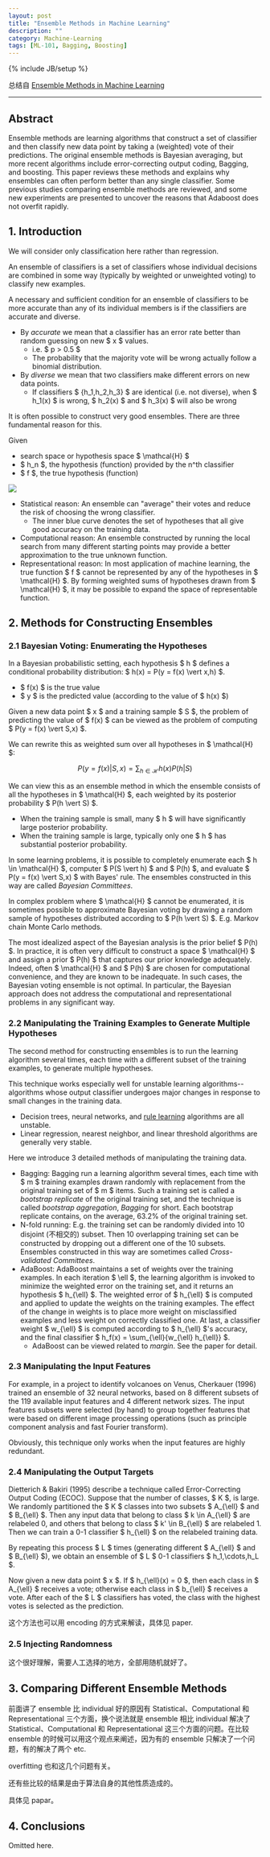 ```yaml
---
layout: post
title: "Ensemble Methods in Machine Learning"
description: ""
category: Machine-Learning
tags: [ML-101, Bagging, Boosting]
---
```

{% include JB/setup %}

总结自 [Ensemble Methods in Machine Learning](http://link.springer.com/chapter/10.1007%2F3-540-45014-9_1)

-----

## Abstract

Ensemble methods are learning algorithms that construct a set of classifier and then classify new data point by taking a (weighted) vote of their predictions. The original ensemble methods is Bayesian averaging, but more recent algorithms include error-correcting output coding, Bagging, and boosting. This paper reviews these methods and explains why ensembles can often perform better than any single classifier. Some previous studies comparing ensemble methods are reviewed, and some new experiments are presented to uncover the reasons that Adaboost does not overfit rapidly. 

## 1. Introduction

We will consider only classification here rather than regression.

An ensemble of classifiers is a set of classifiers whose individual decisions are combined in some way (typically by weighted or unweighted voting) to classify new examples.

A necessary and sufficient condition for an ensemble of classifiers to be more accurate than any of its individual members is if the classifiers are accurate and diverse. 

* By _accurate_ we mean that a classifier has an error rate better than random guessing on new $ x $ values.
	* i.e. $ p > 0.5 $
	* The probability that the majority vote will be wrong actually follow a binomial distribution.
* By _diverse_ we mean that two classifiers make different errors on new data points.
	* If classifiers $ \{h_1,h_2,h_3\} $ are identical (i.e. not diverse), when $ h_1(x) $ is wrong, $ h_2(x) $ and $ h_3(x) $ will also be wrong 
	
It is often possible to construct very good ensembles. There are three fundamental reason for this. 

Given

* search space or hypothesis space $ \mathcal{H} $
* $ h_n $, the hypothesis (function) provided by the n^th classifier
* $ f $, the true hypothesis (function)

![](https://farm6.staticflickr.com/5632/23624879700_8a8fb60ee6_o_d.jpg)

* Statistical reason: An ensemble can "average" their votes and reduce the risk of choosing the wrong classifier.
	* The inner blue curve denotes the set of hypotheses that all give good accuracy on the training data.
* Computational reason: An ensemble constructed by running the local search from many different starting points may provide a better approximation to the true unknown function.
* Representational reason: In most application of machine learning, the true function $ f $ cannot be represented by any of the hypotheses in $ \mathcal{H} $. By forming weighted sums of hypotheses drawn from $ \mathcal{H} $, it may be possible to expand the space of representable function.

## 2. Methods for Constructing Ensembles

### 2.1 Bayesian Voting: Enumerating the Hypotheses

In a Bayesian probabilistic setting, each hypothesis $ h $ defines a conditional probability distribution: $ h(x) = P(y = f(x) \vert x,h) $.

* $ f(x) $ is the true value
* $ y $ is the predicted value (according to the value of $ h(x) $)

Given a new data point $ x $ and a training sample $ S $, the problem of predicting the value of $ f(x) $ can be viewed as the problem of computing $ P(y = f(x) \vert S,x) $.

We can rewrite this as weighted sum over all hypotheses in $ \mathcal{H} $:

$$
\begin{equation}
	P(y = f(x) \vert S,x) = \sum_{h \in \mathcal{H}}{h(x)P(h \vert S)}
\end{equation}
$$

We can view this as an ensemble method in which the ensemble consists of all the hypotheses in $ \mathcal{H} $, each weighted by its posterior probability $ P(h \vert S) $.

* When the training sample is small, many $ h $ will have significantly large posterior probability.
* When the training sample is large, typically only one $ h $ has substantial posterior probability.

In some learning problems, it is possible to completely enumerate each $ h \in \mathcal{H} $, computer $ P(S \vert h) $ and $ P(h) $, and evaluate $ P(y = f(x) \vert S,x) $ with Bayes' rule. The ensembles constructed in this way are called _Bayesian Committees_.

In complex problem where $ \mathcal{H} $ cannot be enumerated, it is sometimes possible to approximate Bayesian voting by drawing a random sample of hypotheses distributed according to $ P(h \vert S) $. E.g. Markov chain Monte Carlo methods.

The most idealized aspect of the Bayesian analysis is the prior belief $ P(h) $. In practice, it is often very difficult to construct a space $ \mathcal{H} $ and assign a prior $ P(h) $ that captures our prior knowledge adequately. Indeed, often $ \mathcal{H} $ and $ P(h) $ are chosen for computational convenience, and they are known to be inadequate. In such cases, the Bayesian voting ensemble is not optimal. In particular, the Bayesian approach does not address the computational and representational problems in any significant way.

### 2.2 Manipulating the Training Examples to Generate Multiple Hypotheses

The second method for constructing ensembles is to run the learning algorithm several times, each time with a different subset of the training examples, to generate multiple hypotheses. 

This technique works especially well for unstable learning algorithms--algorithms whose output classifier undergoes major changes in response to small changes in the training data.

* Decision trees, neural networks, and [rule learning](http://en.wikipedia.org/wiki/Association_rule_learning) algorithms are all unstable.
* Linear regression, nearest neighbor, and linear threshold algorithms are generally very stable.

Here we introduce 3 detailed methods of manipulating the training data.

* Bagging: Bagging run a learning algorithm several times, each time with $ m $ training examples drawn randomly with replacement from the original training set of $ m $ items. Such a training set is called a _bootstrap replicate_ of the original training set, and the technique is called _bootstrap aggregation_, _Bagging_ for short. Each bootstrap replicate contains, on the average, 63.2% of the original training set.
* N-fold running: E.g. the training set can be randomly divided into 10 disjoint (不相交的) subset. Then 10 overlapping training set can be constructed by dropping out a different one of the 10 subsets. Ensembles constructed in this way are sometimes called _Cross-validated Committees_.
* AdaBoost: AdaBoost maintains a set of weights over the training examples. In each iteration $ \ell $, the learning algorithm is invoked to minimize the weighted error on the training set, and it returns an hypothesis $ h_{\ell} $. The weighted error of $ h_{\ell} $ is computed and applied to update the weights on the training examples. The effect of the change in weights is to place more weight on misclassified examples and less weight on correctly classified one. At last, a classifier weight $ w_{\ell} $ is computed according to $ h_{\ell} $'s accuracy, and the final classifier $ h_f(x) = \sum_{\ell}{w_{\ell} h_{\ell}} $.
	* AdaBoost can be viewed related to _margin_. See the paper for detail.
	
### 2.3 Manipulating the Input Features

For example, in a project to identify volcanoes on Venus, Cherkauer (1996) trained an ensemble of 32 neural networks, based on 8 different subsets of the 119 available input features and 4 different network sizes. The input features subsets were selected (by hand) to group together features that were based on different image processing operations (such as principle component analysis and fast Fourier transform).

Obviously, this technique only works when the input features are highly redundant. 

### 2.4 Manipulating the Output Targets

Dietterich & Bakiri (1995) describe a technique called Error-Correcting Output Coding (ECOC). Suppose that the number of classes, $ K $, is large. We randomly partitioned the $ K $ classes into two subsets $ A_{\ell} $ and $ B_{\ell} $. Then any input data that belong to class $ k \in A_{\ell} $ are relabeled 0, and others that belong to class $ k' \in B_{\ell} $ are relabeled 1. Then we can train a 0-1 classifier $ h_{\ell} $ on the relabeled training data.

By repeating this process $ L $ times (generating different $ A_{\ell} $ and $ B_{\ell} $), we obtain an ensemble of $ L $ 0-1 classifiers $ h_1,\cdots,h_L $.

Now given a new data point $ x $. If $ h_{\ell}(x) = 0 $, then each class in $ A_{\ell} $ receives a vote; otherwise each class in $ b_{\ell} $ receives a vote. After each of the $ L $ classifiers has voted, the class with the highest votes is selected as the prediction.

这个方法也可以用 encoding 的方式来解读，具体见 paper.

### 2.5 Injecting Randomness

这个很好理解，需要人工选择的地方，全部用随机就好了。

## 3. Comparing Different Ensemble Methods

前面讲了 ensemble 比 individual 好的原因有 Statistical、Computational 和 Representational 三个方面，换个说法就是 ensemble 相比 individual 解决了 Statistical、Computational 和 Representational 这三个方面的问题。在比较 ensemble 的时候可以用这个观点来阐述，因为有的 ensemble 只解决了一个问题，有的解决了两个 etc.

overfitting 也和这几个问题有关。

还有些比较的结果是由于算法自身的其他性质造成的。

具体见 papar。

## 4. Conclusions

Omitted here.